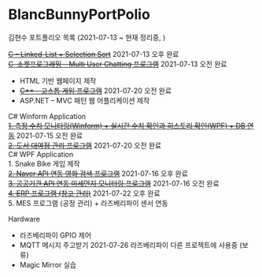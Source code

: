 # BlancBunnyPortPolio
김현수 포트폴리오 목록 (2021-07-13 ~ 현재 정리중, )

[~~C – Linked-List + Selection Sort~~](https://github.com/BlancBunny/BlancBunnyPortPolio/tree/main/CProc%20-%20Linked_List%2BSelection_Sort/StudyC) 2021-07-13 오후 완료   
[~~C, 소켓프로그래밍 – Multi User Chatting 프로그램~~](https://github.com/BlancBunny/BlancBunnyPortPolio/tree/main/SocketProc%20-%20MultiUserChatting) 2021-07-13 오전 완료   
+ HTML 기반 웹페이지 제작     
+ [~~C++ - 고스톱 게임 프로그램~~](https://github.com/BlancBunny/BlancBunnyPortPolio/tree/main/Cpp%20-%20FlowerCardGame) 2021-07-20 오전 완료   
+ ASP.NET – MVC 패턴 웹 어플리케이션 제작   
   
C# Winform Application   
	[~~1. 측정 수치 모니터링(Winform) + 실시간 수치 확인과 히스토리 확인(WPF) + DB 연동~~](https://github.com/BlancBunny/BlancBunnyPortPolio/tree/main/WinForm%2BWPF%20-%20SensorDataMonitoring) 2021-07-15 오전 완료   
	[~~2. 도서 대여점 관리 프로그램~~](https://github.com/BlancBunny/BlancBunnyPortPolio/tree/main/Winform%20-%20BookStoreManagementSystem) 2021-07-20 오전 완료    
C# WPF Application       
	1. Snake Bike 게임 제작   
	[~~2. Naver API 연동 영화 검색 프로그램~~](https://github.com/BlancBunny/BlancBunnyPortPolio/tree/main/WPF%20-%20NaverMovieFinder) 2021-07-16 오후 완료   
	[~~3. 공공기관 API 연동 미세먼지 모니터링 프로그램~~](https://github.com/BlancBunny/BlancBunnyPortPolio/tree/main/WPF%20-%20FineDustMonitoring/WpfAdvBank) 2021-07-16 오전 완료   
	[~~4. ERP 프로그램 (창고 관리)~~](https://github.com/BlancBunny/BlancBunnyPortPolio/tree/main/WPF%20-%20ERP_Exercise) 2021-07-22 오후 완료   
	5. MES 프로그램 (공정 관리) + 라즈베리파이 센서 연동   

Hardware   
+ 라즈베리파이 GPIO 제어 
+ MQTT 메시지 주고받기 2021-07-26 라즈베리파이 다른 프로젝트에 사용중 (보류) 
+ Magic Mirror 실습 
